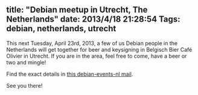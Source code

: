 title: "Debian meetup in Utrecht, The Netherlands"
date: 2013/4/18 21:28:54
Tags: debian, netherlands, utrecht
---
This next Tuesday, April 23rd, 2013, a few of us Debian people in the Netherlands will get together for beer and keysigning in Belgisch Bier Café Olivier in Utrecht. If you are in the area, feel free to come, have a beer or two and mingle!

Find the exact details in <a href="http://lists.debian.org/debian-events-nl/2013/04/msg00005.html">this debian-events-nl mail</a>.

See you there!
